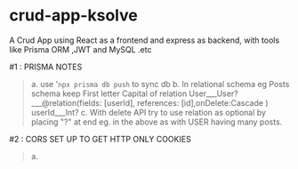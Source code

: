 # crud-app-ksolve
A Crud App using React as a frontend and express as backend, with tools like Prisma ORM ,JWT and MySQL .etc

#1 : PRISMA NOTES
  > a. use '```npx prisma db push```  to sync db
  > b. In relational schema eg Posts schema keep First letter Capital of relation
  > User___User?___@relation(fields: [userId], references: [id],onDelete:Cascade )
  > userId___Int?
  >c. With delete API try to use relation as optional by placing "?" at end
   eg. in the above as with USER having many posts.

#2 : CORS SET UP TO GET HTTP ONLY COOKIES
   > a. 
